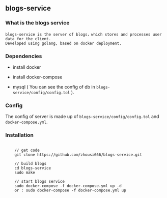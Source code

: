 ## blogs-service


### What is the blogs service


    blogs-service is the server of blogs，which stores and processes user data for the client.
    Developed using golang, based on docker deployment.


### Dependencies


- install docker

- install docker-compose

- mysql ( You can see the config of db in ``blogs-service/config/config.tol`` ).


### Config 

 The config of server is made up of  ``blogs-service/config/config.tol`` and ``docker-compose.yml``.


### Installation


```

    // get code
    git clone https://github.com/zhousi666/blogs-service.git

    // build blogs
    cd blogs-service
    sudo make

    // start blogs service
    sudo docker-compose -f docker-compose.yml up -d 
    or : sudo docker-compose -f docker-compose.yml up

```
